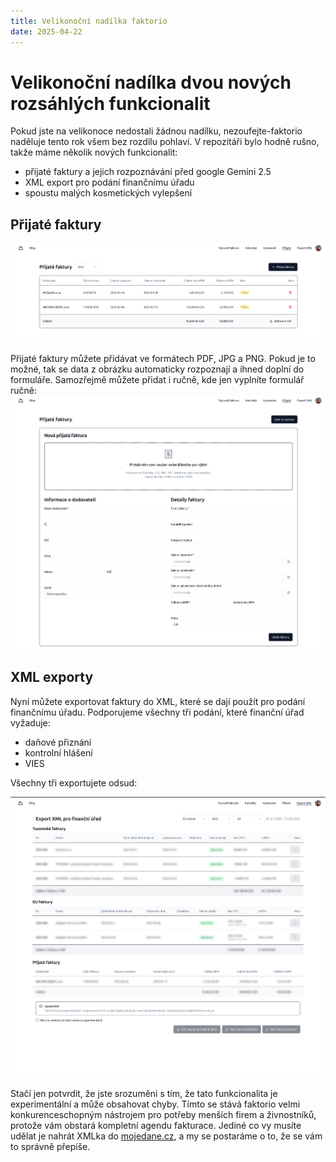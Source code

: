 ```yaml
---
title: Velikonoční nadílka faktorio
date: 2025-04-22
---
```


# Velikonoční nadílka dvou nových rozsáhlých funkcionalit

Pokud jste na velikonoce nedostali žádnou nadílku, nezoufejte-faktorio naděluje tento rok všem bez rozdílu pohlaví.
V repozitáři bylo hodně rušno, takže máme několik nových funkcionalit:

- přijaté faktury a jejich rozpoznávání před google Gemini 2.5
- XML export pro podání finančnímu úřadu
- spoustu malých kosmetických vylepšení

## Přijaté faktury

![picture 1](../../../images/25efe719b02c89126bb5374bd8fb9b2d2f13653a3f39853fdced70d59d55d951.png)

Přijaté faktury můžete přidávat ve formátech PDF, JPG a PNG. Pokud je to možné, tak se data z obrázku automaticky rozpoznají a ihned doplní do formuláře.
Samozřejmě můžete přidat i ručně, kde jen vyplníte formulář ručně:
![picture 2](../../../images/07531f5944baa9491c47fd98e5ebacdfb79c2bfa68ed31b7d400108792dc24da.png)

## XML exporty

Nyní můžete exportovat faktury do XML, které se dají použít pro podání finančnímu úřadu.
Podporujeme všechny tři podání, které finanční úřad vyžaduje:

- daňové přiznání
- kontrolní hlášení
- VIES

Všechny tři exportujete odsud:

![picture 0](../../../images/c3fcbabcb0597bbbf9754f0c851881e20057c041322407276aa2e6941dba39dd.png)

Stačí jen potvrdit, že jste srozuměni s tím, že tato funkcionalita je experimentální a může obsahovat chyby.
Tímto se stává faktorio velmi konkurenceschopným nástrojem pro potřeby menších firem a živnostníků, protože vám obstará kompletní agendu fakturace. Jediné co vy musíte udělat je nahrát XMLka do [mojedane.cz](https://mojedane.cz/), a my se postaráme o to, že se vám to správně přepíše.
